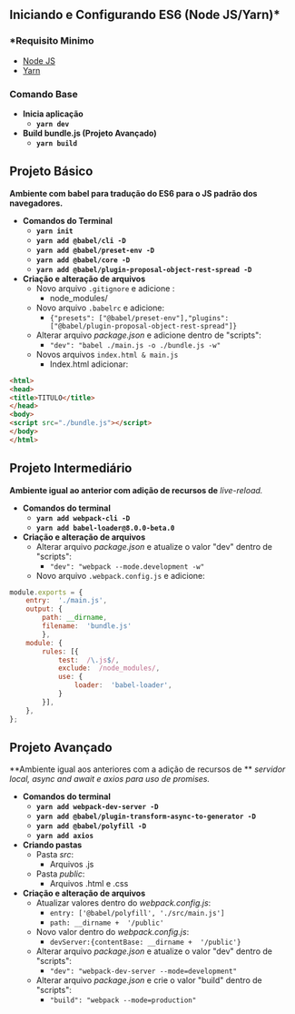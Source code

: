 ## Iniciando e Configurando ES6 (Node JS/Yarn)*
### ***Requisito Minimo**

 - [Node JS](https://nodejs.org/en/)
 - [Yarn](https://yarnpkg.com)
 
 ### **Comando Base** 
 - **Inicia aplicação**
	 - **`yarn dev`**
 - **Build bundle.js (Projeto Avançado)**
	 - **`yarn build`**

##  Projeto Básico
**Ambiente com babel para tradução do ES6 para o JS padrão dos navegadores.**
 - **Comandos do Terminal**
	 - **`yarn init`**
	 - **`yarn add @babel/cli -D`**
	 - **`yarn add @babel/preset-env -D`**
	 - **`yarn add @babel/core -D`**
	 - **`yarn add @babel/plugin-proposal-object-rest-spread -D`**
 - **Criação e alteração de arquivos**
	 - Novo arquivo `.gitignore` e adicione :
		 - node_modules/
	 - Novo arquivo `.babelrc` e adicione:
		 - ``` {"presets": ["@babel/preset-env"],"plugins": ["@babel/plugin-proposal-object-rest-spread"]} ```
	 - Alterar arquivo *package.json* e adicione dentro de "scripts":
		 - ```"dev": "babel ./main.js -o ./bundle.js -w"```
	 - Novos arquivos `index.html & main.js`
		 - Index.html adicionar:
```html
<html>
<head>
<title>TITULO</title>
</head>
<body>
<script src="./bundle.js"></script>
</body>
</html>
```
## Projeto Intermediário
**Ambiente igual ao anterior com adição de recursos de** *live-reload.*
 - **Comandos do terminal**
	 - **`yarn add webpack-cli -D`**
	 - **`yarn add babel-loader@8.0.0-beta.0`**
 - **Criação e alteração de arquivos**
	 - Alterar arquivo *package.json* e atualize o valor "dev" dentro de "scripts":
		 - ```"dev": "webpack --mode.development -w"```
	 - Novo arquivo `.webpack.config.js` e adicione:
```javascript 
module.exports = {
	entry:  './main.js',
	output: {
		path: __dirname,
		filename:  'bundle.js'
		},
	module: {
		rules: [{
			test:  /\.js$/,
			exclude:  /node_modules/,
			use: {
				loader:  'babel-loader',
			}
		}],
	},
};
```
## Projeto Avançado
**Ambiente igual aos anteriores com a adição de recursos de ** *servidor local, async and await e axios para uso de promises.*
 - **Comandos do terminal**
	 - **`yarn add webpack-dev-server -D`**
	 - **`yarn add @babel/plugin-transform-async-to-generator -D`**
	 - **`yarn add @babel/polyfill -D`**
	 - **`yarn add axios`**
 - **Criando pastas**
	 - Pasta *src*:
		 - Arquivos .js
	 - Pasta *public*:
		 - Arquivos .html e .css
 - **Criação e alteração de arquivos**
	 - Atualizar valores dentro do *webpack.config.js*:
		 - ```entry: ['@babel/polyfill', './src/main.js']```
		 - ```path: __dirname +  '/public'```
	 - Novo valor dentro do *webpack.config.js*:
		 - ```devServer:{contentBase: __dirname +  '/public'}```
	 - Alterar arquivo *package.json* e atualize o valor "dev" dentro de "scripts":
		 - ```"dev": "webpack-dev-server --mode=development"```
	 -  Alterar arquivo *package.json* e crie o valor "build" dentro de "scripts":
		 - ```"build": "webpack --mode=production"```